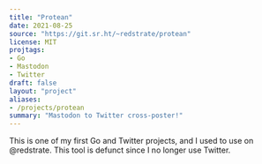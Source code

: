 ```yaml
---
title: "Protean"
date: 2021-08-25
source: "https://git.sr.ht/~redstrate/protean"
license: MIT
projtags:
- Go
- Mastodon
- Twitter
draft: false
layout: "project"
aliases:
- /projects/protean
summary: "Mastodon to Twitter cross-poster!"
---
```


This is one of my first Go and Twitter projects, and I used to use on @redstrate. This tool is defunct since I no longer use Twitter.
